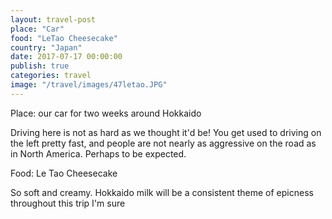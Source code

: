 ```yaml
---
layout: travel-post
place: "Car"
food: "LeTao Cheesecake"
country: "Japan"
date: 2017-07-17 00:00:00
publish: true
categories: travel
image: "/travel/images/47letao.JPG"
---
```


Place: our car for two weeks around Hokkaido

Driving here is not as hard as we thought it'd be! You get used to driving on the left pretty fast, and people are not nearly as aggressive on the road as in North America. Perhaps to be expected.

Food: Le Tao Cheesecake

So soft and creamy. Hokkaido milk will be a consistent theme of epicness throughout this trip I'm sure
